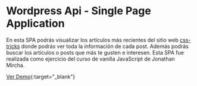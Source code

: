 # Wordpress Api - Single Page Application

En esta SPA podrás visualizar los artículos más recientes del sitio web [css-tricks](https://css-tricks.com/)  donde podrás ver toda la información de cada post. Además podrás buscar los artículos o posts que más te gusten e interesen. Esta  SPA fue realizada como ejercicio del curso de vanilla JavaScript de Jonathan Mircha.

[Ver Demo](https://danielalbanez40.github.io/wp-Spa/){:target="_blank"}